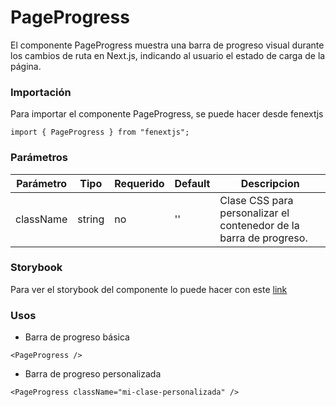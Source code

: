# PageProgress

El componente PageProgress muestra una barra de progreso visual durante los cambios de ruta en Next.js, indicando al usuario el estado de carga de la página.

### Importación

Para importar el componente PageProgress, se puede hacer desde fenextjs

```tsx copy
import { PageProgress } from "fenextjs";
```

### Parámetros

| Parámetro | Tipo   | Requerido | Default | Descripcion                                                        |
| --------- | ------ | --------- | ------- | ------------------------------------------------------------------ |
| className | string | no        | ''      | Clase CSS para personalizar el contenedor de la barra de progreso. |

### Storybook

Para ver el storybook del componente lo puede hacer con este [link](https://fenextjs-component-storybook.vercel.app/?path=/story/pageprogress-pageprogress--index)

### Usos

-   Barra de progreso básica

```tsx copy
<PageProgress />
```

-   Barra de progreso personalizada

```tsx copy
<PageProgress className="mi-clase-personalizada" />
```
